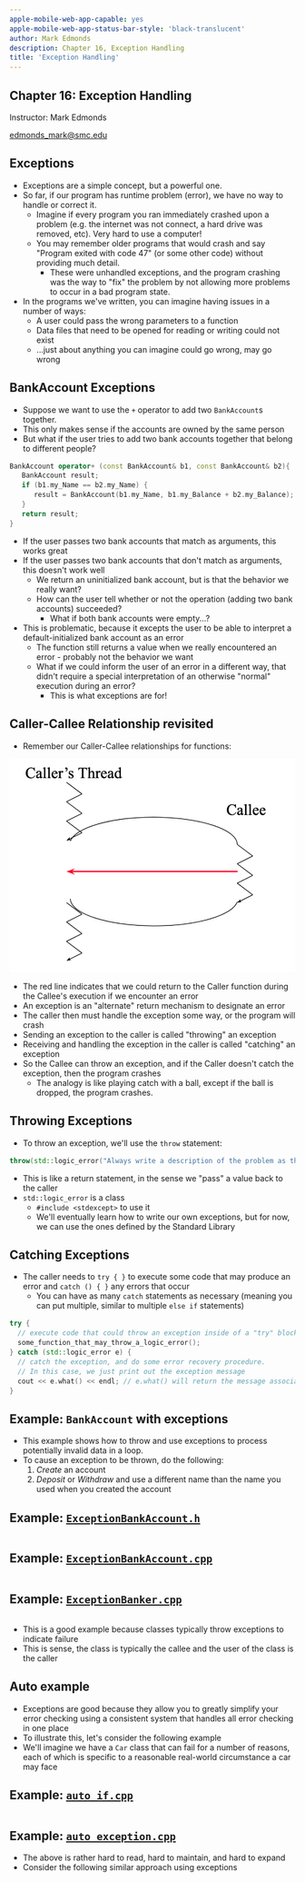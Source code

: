 ```yaml
---
apple-mobile-web-app-capable: yes
apple-mobile-web-app-status-bar-style: 'black-translucent'
author: Mark Edmonds
description: Chapter 16, Exception Handling
title: 'Exception Handling'
---
```


## Chapter 16: Exception Handling

Instructor: Mark Edmonds

<edmonds_mark@smc.edu>

## Exceptions

- Exceptions are a simple concept, but a powerful one.
- So far, if our program has runtime problem (error), we have no way to handle or correct it.
  - Imagine if every program you ran immediately crashed upon a problem (e.g. the internet was not connect, a hard drive was removed, etc). Very hard to use a computer!
  - You may remember older programs that would crash and say "Program exited with code 47" (or some other code) without providing much detail.
    - These were unhandled exceptions, and the program crashing was the way to "fix" the problem by not allowing more problems to occur in a bad program state.
- In the programs we've written, you can imagine having issues in a number of ways:
  - A user could pass the wrong parameters to a function
  - Data files that need to be opened for reading or writing could not exist
  - ...just about anything you can imagine could go wrong, may go wrong

## BankAccount Exceptions

- Suppose we want to use the `+` operator to add two `BankAccount`s together.
- This only makes sense if the accounts are owned by the same person
- But what if the user tries to add two bank accounts together that belong to different people?

```cpp
BankAccount operator+ (const BankAccount& b1, const BankAccount& b2){
   BankAccount result;
   if (b1.my_Name == b2.my_Name) {
      result = BankAccount(b1.my_Name, b1.my_Balance + b2.my_Balance);
   }
   return result;
}
```

- If the user passes two bank accounts that match as arguments, this works great
- If the user passes two bank accounts that don't match as arguments, this doesn't work well
  - We return an uninitialized bank account, but is that the behavior we really want?
  - How can the user tell whether or not the operation (adding two bank accounts) succeeded?
    - What if both bank accounts were empty...?
- This is problematic, because it excepts the user to be able to interpret a default-initialized bank account as an error
  - The function still returns a value when we really encountered an error - probably not the behavior we want
  - What if we could inform the user of an error in a different way, that didn't require a special interpretation of an otherwise "normal" execution during an error?
    - This is what exceptions are for!

## Caller-Callee Relationship revisited

- Remember our Caller-Callee relationships for functions:

![Caller-callee relationship](resources/ch16_exceptions_thread.png)

- The red line indicates that we could return to the Caller function during the Callee's execution if we encounter an error
- An exception is an "alternate" return mechanism to designate an error
- The caller then must handle the exception some way, or the program will crash
- Sending an exception to the caller is called "throwing" an exception
- Receiving and handling the exception in the caller is called "catching" an exception
- So the Callee can throw an exception, and if the Caller doesn't catch the exception, then the program crashes
  - The analogy is like playing catch with a ball, except if the ball is dropped, the program crashes.

## Throwing Exceptions

- To throw an exception, we'll use the `throw` statement:

```cpp
throw(std::logic_error("Always write a description of the problem as the argument to the logic_error constructor"))
```

- This is like a return statement, in the sense we "pass" a value back to the caller
- `std::logic_error` is a class
  - `#include <stdexcept>` to use it
  - We'll eventually learn how to write our own exceptions, but for now, we can use the ones defined by the Standard Library

## Catching Exceptions

- The caller needs to `try { }` to execute some code that may produce an error and `catch () { }` any errors that occur
  - You can have as many `catch` statements as necessary (meaning you can put multiple, similar to multiple `else if` statements)

```cpp
try {
  // execute code that could throw an exception inside of a "try" block
  some_function_that_may_throw_a_logic_error();
} catch (std::logic_error e) {
  // catch the exception, and do some error recovery procedure.
  // In this case, we just print out the exception message
  cout << e.what() << endl; // e.what() will return the message associated with the exception
}
```

## Example: `BankAccount` with exceptions

- This example shows how to throw and use exceptions to process potentially invalid data in a loop.
- To cause an exception to be thrown, do the following:
  1. *Create* an account
  2. *Deposit* or *Withdraw* and use a different name than the name you used when you created the account

## Example: [`ExceptionBankAccount.h`](../examples/ch16_exceptions/1-exceptionbanker/ExceptionBankAccount.h)

```{include=../examples/ch16_exceptions/1-exceptionbanker/ExceptionBankAccount.h}
```

## Example: [`ExceptionBankAccount.cpp`](../examples/ch16_exceptions/1-exceptionbanker/ExceptionBankAccount.cpp)

```{include=../examples/ch16_exceptions/1-exceptionbanker/ExceptionBankAccount.cpp}
```

## Example: [`ExceptionBanker.cpp`](../examples/ch16_exceptions/1-exceptionbanker/ExceptionBanker.cpp)

```{include=../examples/ch16_exceptions/1-exceptionbanker/ExceptionBanker.cpp}
```

- This is a good example because classes typically throw exceptions to indicate failure
- This is sense, the class is typically the callee and the user of the class is the caller

## Auto example

- Exceptions are good because they allow you to greatly simplify your error checking using a consistent system that handles all error checking in one place
- To illustrate this, let's consider the following example
- We'll imagine we have a `Car` class that can fail for a number of reasons, each of which is specific to a reasonable real-world circumstance a car may face

## Example: [`auto_if.cpp`](../examples/ch16_exceptions/2-Auto/auto_if.cpp)

```{include=../examples/ch16_exceptions/2-Auto/auto_if.cpp}
```

## Example: [`auto_exception.cpp`](../examples/ch16_exceptions/2-Auto/auto_exception.cpp)

- The above is rather hard to read, hard to maintain, and hard to expand
- Consider the following similar approach using exceptions

```{include=../examples/ch16_exceptions/2-Auto/auto_exception.cpp}
```

